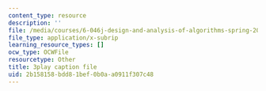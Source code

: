 ```yaml
---
content_type: resource
description: ''
file: /media/courses/6-046j-design-and-analysis-of-algorithms-spring-2015/2b158158bdd81bef0b0aa0911f307c48_2q7gqUuG_EA.srt
file_type: application/x-subrip
learning_resource_types: []
ocw_type: OCWFile
resourcetype: Other
title: 3play caption file
uid: 2b158158-bdd8-1bef-0b0a-a0911f307c48
---
```

